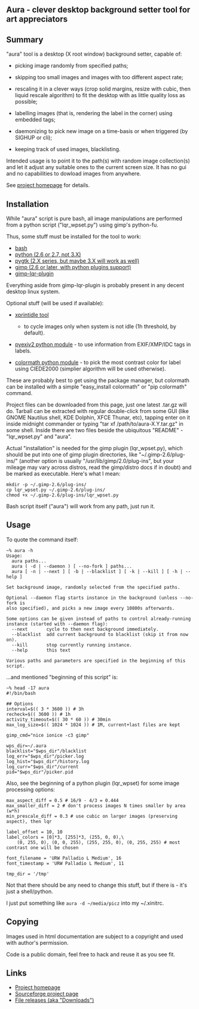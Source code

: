 Aura - clever desktop background setter tool for art appreciators
--------------------


Summary
--------------------

"aura" tool is a desktop (X root window) background setter, capable of:

  * picking image randomly from specified paths;

  * skipping too small images and images with too different aspect rate;

  * rescaling it in a clever ways (crop solid margins, resize with cubic, then
    liquid rescale algorithm) to fit the desktop with as little quality loss
    as possible;

  * labelling images (that is, rendering the label in the corner) using
    embedded tags;

  * daemonizing to pick new image on a time-basis or when triggered (by SIGHUP
    or cli);

  * keeping track of used images, blacklisting.

Intended usage is to point it to the path(s) with random image collection(s)
and let it adjust any suitable ones to the current screen size. It has no gui
and no capabilities to dowload images from anywhere.

See [project homepage](http://desktop-aura.sf.net/) for details.


Installation
--------------------

While "aura" script is pure bash, all image manipulations are performed from a
python script ("lqr_wpset.py") using gimp's python-fu.

Thus, some stuff must be installed for the tool to work:

  * [bash](http://gnu.org/software/bash/)
  * [python (2.6 or 2.7, not 3.X)](http://python.org/)
  * [pygtk (2.X series, but maybe 3.X will work as well)](http://www.pygtk.org/)
  * [gimp (2.6 or later, with python plugins support)](http://gimp.org/)
  * [gimp-lqr-plugin](http://liquidrescale.wikidot.com/)

Everything aside from gimp-lqr-plugin is probably present in any decent
desktop linux system.

Optional stuff (will be used if available):

  * [xprintidle tool](http://www.dtek.chalmers.se/~henoch/text/xprintidle.html)
    - to cycle images only when system is not idle (1h threshold, by default).

  * [pyexiv2 python module](http://tilloy.net/dev/pyexiv2/) - to use information
    from EXIF/XMP/IDC tags in labels.

  * [colormath python module](http://code.google.com/p/python-colormath/) - to
    pick the most contrast color for label using CIEDE2000 (simplier algorithm
    will be used otherwise).

These are probably best to get using the package manager, but colormath can be
installed with a simple "easy_install colormath" or "pip colormath" command.

Project files can be downloaded from this page, just one latest .tar.gz will do.
Tarball can be extracted with regular double-click from some GUI (like GNOME
Nautilus shell, KDE Dolphin, XFCE Thunar, etc), tapping enter on it inside
midnight commander or typing "tar xf /path/to/aura-X.Y.tar.gz" in some shell.
Inside there are two files beside the ubiquitous "README" - "lqr_wpset.py" and
"aura".

Actual "installation" is needed for the gimp plugin (lqr_wpset.py), which should
be put into one of gimp plugin directories, like "~/.gimp-2.6/plug-ins/" (another
option is usually "/usr/lib/gimp/2.0/plug-ins", but your mileage may vary across
distros, read the gimp/distro docs if in doubt) and be marked as executable.
Here's what I mean:

    mkdir -p ~/.gimp-2.6/plug-ins/
    cp lqr_wpset.py ~/.gimp-2.6/plug-ins/
    chmod +x ~/.gimp-2.6/plug-ins/lqr_wpset.py

Bash script itself ("aura") will work from any path, just run it.


Usage
--------------------

To quote the command itself:

    ~% aura -h
    Usage:
      aura paths...
      aura ( -d | --daemon ) [ --no-fork ] paths...
      aura [ -n | --next ] [ -b | --blacklist ] [ -k | --kill ] [ -h | --help ]

    Set background image, randomly selected from the specified paths.

    Optional --daemon flag starts instance in the background (unless --no-fork is
    also specified), and picks a new image every 10800s afterwards.

    Some options can be given instead of paths to control already-running
    instance (started with --daemon flag):
      --next       cycle to then next background immediately.
      --blacklist  add current background to blacklist (skip it from now on).
      --kill       stop currently running instance.
      --help       this text

    Various paths and parameters are specified in the beginning of this script.

...and mentioned "beginning of this script" is:

    ~% head -17 aura
    #!/bin/bash

    ## Options
    interval=$(( 3 * 3600 )) # 3h
    recheck=$(( 3600 )) # 1h
    activity_timeout=$(( 30 * 60 )) # 30min
    max_log_size=$(( 1024 * 1024 )) # 1M, current+last files are kept

    gimp_cmd="nice ionice -c3 gimp"

    wps_dir=~/.aura
    blacklist="$wps_dir"/blacklist
    log_err="$wps_dir"/picker.log
    log_hist="$wps_dir"/history.log
    log_curr="$wps_dir"/current
    pid="$wps_dir"/picker.pid

Also, see the beginning of a python plugin (lqr_wpset) for some image
processing options:

    max_aspect_diff = 0.5 # 16/9 - 4/3 = 0.444
    max_smaller_diff = 2 # don't process images N times smaller by area (w*h)
    min_prescale_diff = 0.3 # use cubic on larger images (preserving aspect), then lqr

    label_offset = 10, 10
    label_colors = [0]*3, [255]*3, (255, 0, 0),\
        (0, 255, 0), (0, 0, 255), (255, 255, 0), (0, 255, 255) # most contrast one will be chosen

    font_filename = 'URW Palladio L Medium', 16
    font_timestamp = 'URW Palladio L Medium', 11

    tmp_dir = '/tmp'

Not that there should be any need to change this stuff, but if there is - it's
just a shell/python.

I just put something like `aura -d ~/media/picz` into my ~/.xinitrc.


Copying
--------------------

Images used in html documentation are subject to a copyright and used with
author's permission.

Code is a public domain, feel free to hack and reuse it as you see fit.


Links
--------------------

  * [Project homepage](http://desktop-aura.sf.net/)
  * [Sourceforge project page](http://sf.net/projects/desktop-aura/)
  * [File releases (aka "Downloads")](http://sf.net/projects/desktop-aura/files/)

